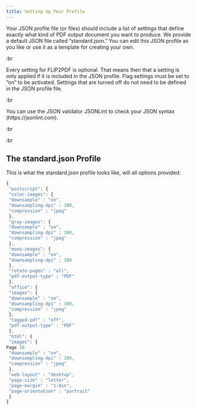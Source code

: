 ```yaml
---
title: Setting Up Your Profile
---
```


Your JSON profile file (or files) should include a list of settings that define exactly what kind of PDF output document you want to produce. We provide a default JSON file called “standard.json.” You can edit this JSON profile as you like or use it as a template for creating your own.

:br

Every setting for FLIP2PDF is optional. That means then that a setting is only applied if it is included in the JSON profile. Flag settings must be set to “on” to be activated. Settings that are turned off do not need to be defined in the JSON profile file.

:br

You can use the JSON validator JSONLint to check your JSON syntax (https\://jsonlint.com).

:br

:br

## The standard.json Profile

This is what the standard.json profile looks like, will all options provided:

```js
{
 "postscript": {
 "color-images": {
 "downsample" : "on",
 "downsampling-dpi" : 300,
 "compression" : "jpeg"
 },
 "gray-images": {
 "downsample" : "on",
 "downsampling-dpi" : 300,
 "compression" : "jpeg"
 },
 "mono-images": {
 "downsample" : "on",
 "downsampling-dpi" : 300
 },
 "rotate-pages" : "all",
 "pdf-output-type" : "PDF"
 },
 "office": {
 "images": {
 "downsample" : "on",
 "downsampling-dpi" : 300,
 "compression" : "jpeg"
 },
 "tagged-pdf" : "off",
 "pdf-output-type" : "PDF"
 },
 "html": {
 "images": {
Page 10
 "downsample" : "on",
 "downsampling-dpi" : 300,
 "compression" : "jpeg"
 },
 "web-layout" : "desktop",
 "page-size" : "letter",
 "page-margin" : "1.0in",
 "page-orientation" : "portrait"
 }
} 
```
